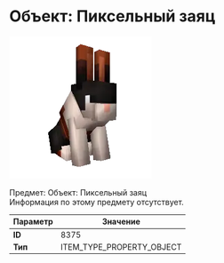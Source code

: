# Объект: Пиксельный заяц

![Item Image](../img/8375.webp?raw=true)

Предмет: Объект: Пиксельный заяц<br>Информация по этому предмету отсутствует.


| Параметр | Значение |
|----------|----------|
| **ID** | 8375 |
| **Тип** | ITEM_TYPE_PROPERTY_OBJECT |

